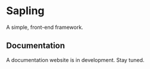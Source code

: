 # Sapling

A simple, front-end framework.

## Documentation

A documentation website is in development. Stay tuned.
